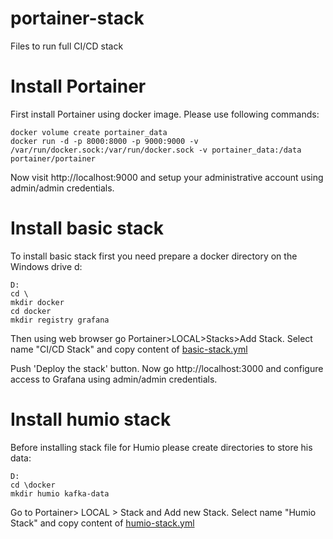 # portainer-stack
Files to run full CI/CD stack

# Install Portainer

First install Portainer using docker image. Please use following commands:
```
docker volume create portainer_data
docker run -d -p 8000:8000 -p 9000:9000 -v /var/run/docker.sock:/var/run/docker.sock -v portainer_data:/data portainer/portainer
```

Now visit http://localhost:9000 and setup your administrative account using admin/admin credentials.

# Install basic stack

To install basic stack first you need prepare a docker directory on the Windows drive d:

```
D:
cd \
mkdir docker
cd docker
mkdir registry grafana
```
Then using web browser go Portainer>LOCAL>Stacks>Add Stack. Select name "CI/CD Stack" and copy content of [basic-stack.yml](basic-stack.yml)

Push 'Deploy the stack' button. Now go http://localhost:3000 and configure access to Grafana using admin/admin credentials.

# Install humio stack

Before installing stack file for Humio please create directories to store his data:


```
D:
cd \docker
mkdir humio kafka-data
```

Go to Portainer> LOCAL > Stack and Add new Stack. Select name "Humio Stack" and copy content of [humio-stack.yml](humio-stack.yml)

